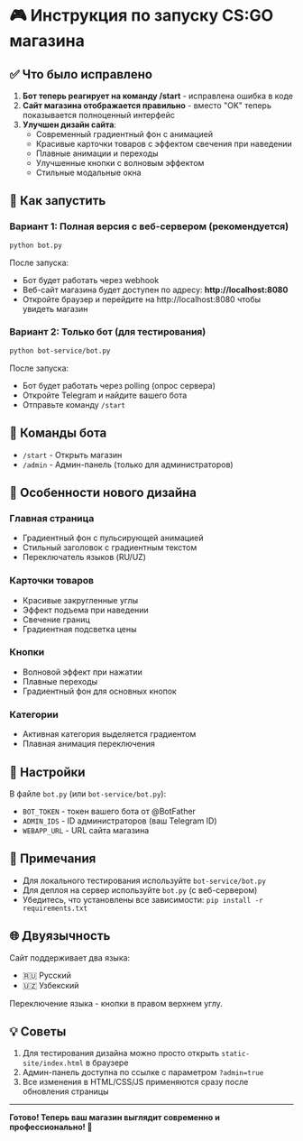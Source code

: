 # 🎮 Инструкция по запуску CS:GO магазина

## ✅ Что было исправлено

1. **Бот теперь реагирует на команду /start** - исправлена ошибка в коде
2. **Сайт магазина отображается правильно** - вместо "OK" теперь показывается полноценный интерфейс
3. **Улучшен дизайн сайта**:
   - Современный градиентный фон с анимацией
   - Красивые карточки товаров с эффектом свечения при наведении
   - Плавные анимации и переходы
   - Улучшенные кнопки с волновым эффектом
   - Стильные модальные окна

## 🚀 Как запустить

### Вариант 1: Полная версия с веб-сервером (рекомендуется)

```bash
python bot.py
```

После запуска:
- Бот будет работать через webhook
- Веб-сайт магазина будет доступен по адресу: **http://localhost:8080**
- Откройте браузер и перейдите на http://localhost:8080 чтобы увидеть магазин

### Вариант 2: Только бот (для тестирования)

```bash
python bot-service/bot.py
```

После запуска:
- Бот будет работать через polling (опрос сервера)
- Откройте Telegram и найдите вашего бота
- Отправьте команду `/start`

## 📱 Команды бота

- `/start` - Открыть магазин
- `/admin` - Админ-панель (только для администраторов)

## 🎨 Особенности нового дизайна

### Главная страница
- Градиентный фон с пульсирующей анимацией
- Стильный заголовок с градиентным текстом
- Переключатель языков (RU/UZ)

### Карточки товаров
- Красивые закругленные углы
- Эффект подъема при наведении
- Свечение границ
- Градиентная подсветка цены

### Кнопки
- Волновой эффект при нажатии
- Плавные переходы
- Градиентный фон для основных кнопок

### Категории
- Активная категория выделяется градиентом
- Плавная анимация переключения

## 🔧 Настройки

В файле `bot.py` (или `bot-service/bot.py`):
- `BOT_TOKEN` - токен вашего бота от @BotFather
- `ADMIN_IDS` - ID администраторов (ваш Telegram ID)
- `WEBAPP_URL` - URL сайта магазина

## 📝 Примечания

- Для локального тестирования используйте `bot-service/bot.py`
- Для деплоя на сервер используйте `bot.py` (с веб-сервером)
- Убедитесь, что установлены все зависимости: `pip install -r requirements.txt`

## 🌐 Двуязычность

Сайт поддерживает два языка:
- 🇷🇺 Русский
- 🇺🇿 Узбекский

Переключение языка - кнопки в правом верхнем углу.

## 💡 Советы

1. Для тестирования дизайна можно просто открыть `static-site/index.html` в браузере
2. Админ-панель доступна по ссылке с параметром `?admin=true`
3. Все изменения в HTML/CSS/JS применяются сразу после обновления страницы

---

**Готово! Теперь ваш магазин выглядит современно и профессионально! 🎉**
